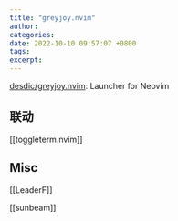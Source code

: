 ```yaml
---
title: "greyjoy.nvim"
author: 
categories: 
date: 2022-10-10 09:57:07 +0800
tags: 
excerpt: 
---
```




[desdic/greyjoy.nvim](https://github.com/desdic/greyjoy.nvim): Launcher for Neovim


## 联动

[[toggleterm.nvim]]


## Misc

[[LeaderF]]


[[sunbeam]]


